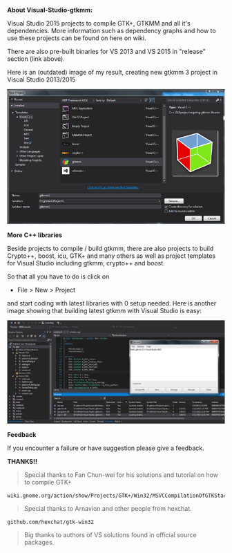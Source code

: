 **About Visual-Studio-gtkmm:**

Visual Studio 2015 projects to compile GTK+, GTKMM and all it's dependencies.
More information such as dependency graphs and how to use these projects
can be found on here on wiki.

There are also pre-built binaries for VS 2013 and VS 2015 in "release" section (link above).

Here is an (outdated) image of my result, creating new gtkmm 3 project in Visual Studio 2013/2015

![alt tag](https://raw.githubusercontent.com/codekiddy2/Visual-Studio-gtkmm/master/readme/images/gtkmm%20visual%20studio.png)

**More C++ libraries**

Beside projects to compile / build gtkmm, there are also projects to build Crypto++, boost, icu,
GTK+ and many others as well as project templates for Visual Studio including gtkmm, crypto++ and boost.

So that all you have to do is click on 

* File > New > Project

and start coding with latest libraries with 0 setup needed.
Here is another image showing that building latest gtkmm with Visual Studio is easy:

![alt tag](https://raw.githubusercontent.com/codekiddy2/Visual-Studio-gtkmm/master/readme/images/gtkmm%20visual%20studio2.png)


**Feedback**

If you encounter a failure or have suggestion please give a feedback.


**THANKS!!**

>Special thanks to Fan Chun-wei for his solutions and tutorial on how to compile GTK+
	
	wiki.gnome.org/action/show/Projects/GTK+/Win32/MSVCCompilationOfGTKStack

>Special thanks to Arnavion and other people from hexchat.
	
	github.com/hexchat/gtk-win32

>Big thanks to authors of VS solutions found in official source packages.
